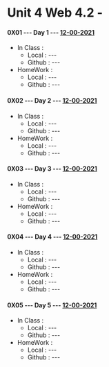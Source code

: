 # Unit 4 Web 4.2 - 


#### 0X01 --- Day 1 --- [12-00-2021](<#>)

* In Class :
    * Local  : --- [](<#>)
    * Github : --- [](<https://github.com/>)
* HomeWork :
    * Local  : --- [](<#>)
    * Github : --- [](<https://github.com/>)
#### 0X02 --- Day 2 --- [12-00-2021](<#>)

* In Class :
    * Local  : --- [](<#>)
    * Github : --- [](<https://github.com/>)
* HomeWork :
    * Local  : --- [](<#>)
    * Github : --- [](<https://github.com/>)

#### 0X03 --- Day 3 --- [12-00-2021](<#>)

* In Class :
    * Local  : --- [](<#>)
    * Github : --- [](<https://github.com/>)
* HomeWork :
    * Local  : --- [](<#>)
    * Github : --- [](<https://github.com/>)

#### 0X04 --- Day 4 --- [12-00-2021](<#>)

* In Class :
    * Local  : --- [](<#>)
    * Github : --- [](<https://github.com/>)
* HomeWork :
    * Local  : --- [](<#>)
    * Github : --- [](<https://github.com/>)

#### 0X05 --- Day 5 --- [12-00-2021](<#>)

* In Class :
    * Local  : --- [](<#>)
    * Github : --- [](<https://github.com/>)
* HomeWork :
    * Local  : --- [](<#>)
    * Github : --- [](<https://github.com/>)